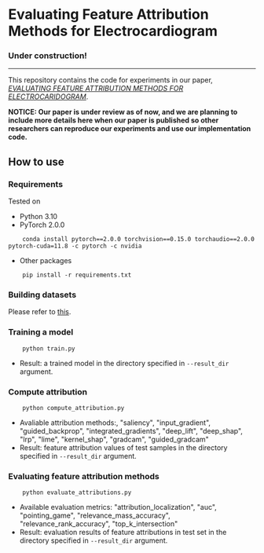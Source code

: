 # Evaluating Feature Attribution Methods for Electrocardiogram
### Under construction!

---

This repository contains the code for experiments in our paper, [*EVALUATING FEATURE ATTRIBUTION METHODS FOR ELECTROCARIDOGRAM*](https://arxiv.org/abs/2211.12702).

**NOTICE: Our paper is under review as of now, and we are planning to include more details here when our paper is published so other researchers can reproduce our experiments and use our implementation code.**

## How to use
### Requirements
Tested on
- Python 3.10
- PyTorch 2.0.0
```
    conda install pytorch==2.0.0 torchvision==0.15.0 torchaudio==2.0.0 pytorch-cuda=11.8 -c pytorch -c nvidia
```
- Other packages
```
    pip install -r requirements.txt
```
### Building datasets
Please refer to [this](dataset/README.md).

### Training a model
```
    python train.py
```
- Result: a trained model in the directory specified in `--result_dir` argument.

### Compute attribution
```
    python compute_attribution.py
```
- Avaliable attribution methods:, "saliency", "input_gradient", "guided_backprop", "integrated_gradients", "deep_lift", "deep_shap", "lrp", "lime", "kernel_shap", "gradcam", "guided_gradcam"
- Result: feature attribution values of test samples in the directory specified in `--result_dir` argument.

### Evaluating feature attribution methods
```
    python evaluate_attributions.py
```
- Available evaluation metrics: "attribution_localization", "auc", "pointing_game", "relevance_mass_accuracy", "relevance_rank_accuracy", "top_k_intersection"
- Result: evaluation results of feature attributions in test set in the directory specified in `--result_dir` argument.